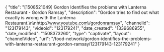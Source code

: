 {
    "title": "[1508521049] Gordon Identifies the problems with Lanterna Restaurant - Gordon Ramsay",
    "description": "Gordon tries to find out what exactly is wrong with the Lanterna Restaurant.\n\nhttp:\/\/www.youtube.com\/gordonramsay",
    "channelid": "123179143",
    "videoid": "123179241",
    "date_created": "1339686955",
    "date_modified": "1508373260",
    "type": "captivate",
    "layout": "channelVideo",
    "url": "\/food-network\/gordon-identifies-the-problems-with-lanterna-restaurant-gordon-ramsay\/123179143-123179241"
}